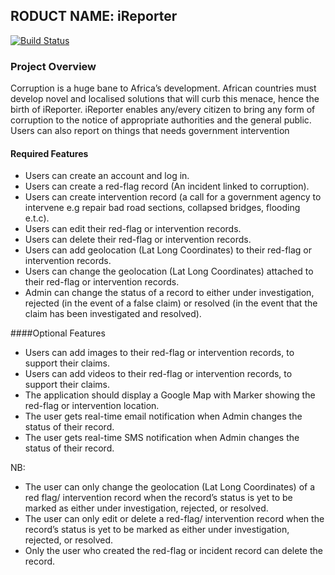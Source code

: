 ## RODUCT NAME: iReporter

[![Build Status](https://travis-ci.org/ogol254/Ireporteraapp.svg?branch=develop)](https://travis-ci.org/ogol254/Ireporteraapp)


### Project Overview


Corruption is a huge bane to Africa’s development. African countries must develop novel and localised solutions that will curb this menace, hence the birth of iReporter. iReporter enables any/every citizen to bring any form of corruption to the notice of appropriate authorities and the general public. Users can also report on things that needs government intervention


#### Required Features


* Users can create an account and log in.
* Users can create a red-flag record (An incident linked to corruption).
* Users can create intervention record (a call for a government agency to intervene e.g repair bad road sections, collapsed bridges, flooding e.t.c).
* Users can edit their red-flag or intervention records.
* Users can delete their red-flag or intervention records.
* Users can add geolocation (Lat Long Coordinates) to their red-flag or intervention records.
* Users can change the geolocation (Lat Long Coordinates) attached to their red-flag or intervention records.
* Admin can change the status of a record to either under investigation, rejected (in the event of a false claim) or resolved (in the event that the claim has been investigated and resolved).


####Optional Features


* Users can add images to their red-flag or intervention records, to support their claims.
* Users can add videos to their red-flag or intervention records, to support their claims.
* The application should display a Google Map with Marker showing the red-flag or intervention location.
* The user gets real-time email notification when Admin changes the status of their record.
* The user gets real-time SMS notification when Admin changes the status of their record.

NB:
* The user can only change the geolocation (Lat Long Coordinates) of a red flag/ intervention record when the record’s status is yet to be marked as either under investigation, rejected, or resolved.
* The user can only edit or delete a red-flag/ intervention record when the record’s status is yet to be marked as either under investigation, rejected, or resolved.
* Only the user who created the red-flag or incident record can delete the record.

